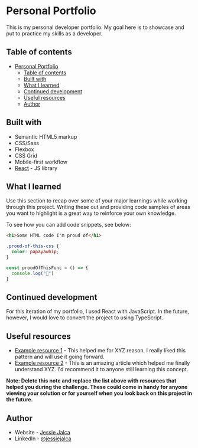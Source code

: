 # Personal Portfolio

<!-- Live Site URL: [Add live site URL here](https://your-live-site-url.com) -->

This is my personal developer portfolio. My goal here is to showcase and put to practice my skills as a developer.

## Table of contents

- [Personal Portfolio](#personal-portfolio)
  - [Table of contents](#table-of-contents)
  - [Built with](#built-with)
  - [What I learned](#what-i-learned)
  - [Continued development](#continued-development)
  - [Useful resources](#useful-resources)
  - [Author](#author)

<!-- ![](./screenshot.jpg) -->

## Built with

- Semantic HTML5 markup
- CSS/Sass
- Flexbox
- CSS Grid
- Mobile-first workflow
- [React](https://reactjs.org/) - JS library

## What I learned

Use this section to recap over some of your major learnings while working through this project. Writing these out and providing code samples of areas you want to highlight is a great way to reinforce your own knowledge.

To see how you can add code snippets, see below:

```html
<h1>Some HTML code I'm proud of</h1>
```

```css
.proud-of-this-css {
  color: papayawhip;
}
```

```js
const proudOfThisFunc = () => {
  console.log("🎉")
}
```

## Continued development

For this iteration of my portfolio, I used React with JavaScript. In the future, however, I would love to convert the project to using TypeScript.

## Useful resources

- [Example resource 1](https://www.example.com) - This helped me for XYZ reason. I really liked this pattern and will use it going forward.
- [Example resource 2](https://www.example.com) - This is an amazing article which helped me finally understand XYZ. I'd recommend it to anyone still learning this concept.

**Note: Delete this note and replace the list above with resources that helped you during the challenge. These could come in handy for anyone viewing your solution or for yourself when you look back on this project in the future.**

## Author

- Website - [Jessie Jalca](https://www.your-site.com)
- LinkedIn - [@jessiejalca](https://www.linkedin.com/in/jessiejalca/)
